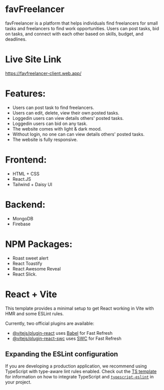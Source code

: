 # favFreelancer
favFreelancer is a platform that helps individuals find freelancers for small tasks and freelancers to find work opportunities. Users can post tasks, bid on tasks, and connect with each other based on skills, budget, and deadlines.


# Live Site Link
https://favfreelancer-client.web.app/



# Features:
- Users can post task to find freelancers.
- Users can edit, delete, view their own posted tasks.
- Loggedin users can view details others' posted tasks.
- Loggedin users can bid on any task.
- The website comes with light & dark mood.
- Without login, no one can can view details others' posted tasks.
- The website is fully responsive.


# Frontend:
- HTML + CSS
- React.JS
- Tailwind + Daisy UI


# Backend:
- MongoDB
- Firebase


# NPM Packages:
- Roast sweet alert
- React Toastify
- React Awesome Reveal
- React Slick. 


# React + Vite

This template provides a minimal setup to get React working in Vite with HMR and some ESLint rules.

Currently, two official plugins are available:

- [@vitejs/plugin-react](https://github.com/vitejs/vite-plugin-react/blob/main/packages/plugin-react) uses [Babel](https://babeljs.io/) for Fast Refresh
- [@vitejs/plugin-react-swc](https://github.com/vitejs/vite-plugin-react/blob/main/packages/plugin-react-swc) uses [SWC](https://swc.rs/) for Fast Refresh

## Expanding the ESLint configuration

If you are developing a production application, we recommend using TypeScript with type-aware lint rules enabled. Check out the [TS template](https://github.com/vitejs/vite/tree/main/packages/create-vite/template-react-ts) for information on how to integrate TypeScript and [`typescript-eslint`](https://typescript-eslint.io) in your project.
